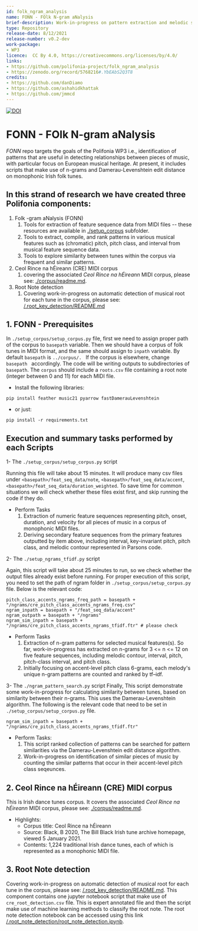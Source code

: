 ```yaml
---
id: folk_ngram_analysis
name: FONN - FOlk N-gram aNalysis
brief-description: Work-in-progress on pattern extraction and melodic similarity on a corpus of monophonic Irish folk tunes.
type: Repository
release-date: 8/12/2021
release-number: v0.2-dev
work-package: 
- WP3
licence:  CC By 4.0, https://creativecommons.org/licenses/by/4.0/
links:
- https://github.com/polifonia-project/folk_ngram_analysis
- https://zenodo.org/record/5768216#.YbEAbS2Q3T8
credits:
- https://github.com/danDiamo
- https://github.com/ashahidkhattak
- https://github.com/jmmcd
---
```


[![DOI](https://zenodo.org/badge/427469033.svg)](https://zenodo.org/badge/latestdoi/427469033)

# FONN - FOlk N-gram aNalysis 

*FONN* repo targets the goals of the Polifonia WP3 i.e., identification of patterns that are useful in detecting relationships between pieces of music, with particular focus on European musical heritage. At present, it includes scripts that make use of n-grams and Damerau-Levenshtein edit distance on monophonic Irish folk tunes.

## In this strand of research we have created three Polifonia components:

1. Folk -gram aNalysis (FONN)
   1. Tools for extraction of feature sequence data from MIDI files -- these resources are available in [./setup_corpus](https://github.com/polifonia-project/folk_ngram_analysis/tree/master/setup_corpus) subfolder. 
   2. Tools to extract, compile, and rank patterns in various musical features such as (chromatic) pitch, pitch class, and interval from musical feature sequence data.
   3. Tools to explore similarity between tunes within the corpus via frequent and similar patterns.
2. Ceol Rince na hÉireann (CRE) MIDI corpus
   1. covering the associated *Ceol Rince na hÉireann* MIDI corpus, please see: [./corpus/readme.md](https://github.com/polifonia-project/folk_ngram_analysis/blob/master/corpus/readme.md).
3. Root Note detection
   1. Covering work-in-progress on automatic detection of musical root for each tune in the corpus, please see: [/.root_key_detection/README.md](https://github.com/polifonia-project/folk_ngram_analysis/blob/master/root_key_detection/README.md)


## 1. FONN - Prerequisites 

In ```./setup_corpus/setup_corpus.py``` file, first we need to assign proper path of the corpus to  ``` basepath ``` variable. Then we should have a corpus of folk tunes in MIDI format, and the same should assign to ```inpath``` variable. By default ``` basepath ``` is ```../corpus/. ``` If the corpus is elsewhere, change ```basepath ``` accordingly. The code will be writing outputs to subdirectories of ``` basepath ```. The ```corpus``` should include a ```roots.csv``` file containing a root note (integer between 0 and 11) for each MIDI file.

* Install the following libraries:

``` pip install feather music21 pyarrow fastDamerauLevenshtein ```

* or just:

``` pip install -r requirements.txt ```

## Execution and summary tasks performed by each Scripts

1- The ```./setup_corpus/setup_corpus.py``` script

Running this file will take about 15 minutes. It will produce many csv files under ```<basepath>/feat_seq_data/note```, ```<basepath>/feat_seq_data/accent```, ```<basepath>/feat_seq_data/duration_weighted```. To save time for common situations we will check whether these files exist first, and skip running the code if they do.

* Perform Tasks
  1. Extraction of numeric feature sequences representing pitch, onset, duration, and velocity for all pieces of music in a corpus of monophonic MIDI files.
  2. Deriving secondary feature sequences from the primary features outputted by item above, including interval, key-invariant pitch, pitch class, and melodic contour represented in Parsons code.


2- The ```./setup_ngrams_tfidf.py``` script

Again, this script will take about 25 minutes to run, so we check whether the output files already exist before running. For proper execution of this script, you need to set the path of ngram folder in ```./setup_corpus/setup_corpus.py``` file. Below is the relevant code:

```
pitch_class_accents_ngrams_freq_path = basepath + "/ngrams/cre_pitch_class_accents_ngrams_freq.csv"
ngram_inpath = basepath + "/feat_seq_data/accent"
ngram_outpath = basepath + "/ngrams"
ngram_sim_inpath = basepath + "/ngrams/cre_pitch_class_accents_ngrams_tfidf.ftr" # please check
```
* Perform Tasks
  1. Extraction of n-gram patterns for selected musical features(s). So far, work-in-progress has extracted on n-grams for 3 <= n <= 12 on five feature sequences, including melodic contour, interval, pitch, pitch-class interval, and pitch class. 
  2. Initially focusing on accent-level pitch class 6-grams, each melody's unique n-gram patterns are counted and ranked by tf–idf. 

3- The ```./ngram_pattern_search.py``` script
Finally, This script demonstrate some work-in-progress for calculating similarity between tunes, based on similarity between their n-grams. This uses the Damerau-Levenshtein algorithm. The following is the relevant code that need to be set in ```./setup_corpus/setup_corpus.py``` file.

```
ngram_sim_inpath = basepath + "/ngrams/cre_pitch_class_accents_ngrams_tfidf.ftr"
```
* Perform Tasks:
  1. This script ranked collection of patterns can be searched for pattern similarities via the Damerau-Levenshtein edit distance algorithm.
  2. Work-in-progress on identification of similar pieces of music by counting the similar patterns that occur in their accent-level pitch class seqeunces.


## 2. Ceol Rince na hÉireann (CRE) MIDI corpus 

This is Irish dance tunes corpus. It covers the associated *Ceol Rince na hÉireann* MIDI corpus, please see: [./corpus/readme.md](https://github.com/polifonia-project/folk_ngram_analysis/blob/master/corpus/readme.md).
* Highlights:
  * Corpus title: Ceol Rince na hÉireann 
  * Source: Black, B 2020, The Bill Black Irish tune archive homepage, viewed 5 January 2021. 
  * Contents: 1,224 traditional Irish dance tunes, each of which is represented as a monophonic MIDI file.
  
## 3. Root Note detection 
  Covering work-in-progress on automatic detection of musical root for each tune in the corpus, please see: [/.root_key_detection/README.md](https://github.com/polifonia-project/folk_ngram_analysis/blob/master/root_note_detection/README.md).
  This component contains one jupyter notebook script that make use of  ```cre_root_detection.csv``` file. This is expert annotated file and then the script make use of machine learning methods to classify the root note. The root note detection notebook can be accessed using this link [/.root_note_detection/root_note_detection.ipynb](https://github.com/polifonia-project/folk_ngram_analysis/blob/master/root_note_detection/root_note_detection.ipynb).
  
